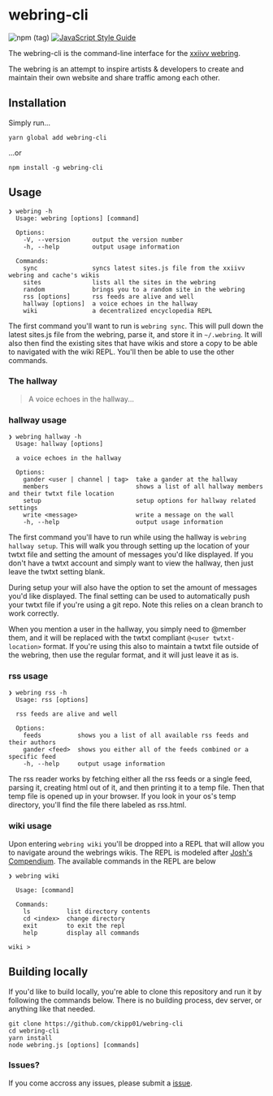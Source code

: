 # webring-cli
![npm (tag)](https://img.shields.io/npm/v/webring-cli/latest.svg?color=ebcb8b)
[![JavaScript Style Guide](https://img.shields.io/badge/code_style-standard-lightgrey.svg)](https://standardjs.com)

The webring-cli is the command-line interface for the [xxiivv webring](https://webring.xxiivv.com).

The webring is an attempt to inspire artists & developers to create and maintain their own website and share traffic among each other.

## Installation

Simply run...
```
yarn global add webring-cli
```
...or
```
npm install -g webring-cli
```

## Usage

```
❯ webring -h
  Usage: webring [options] [command]

  Options:
    -V, --version      output the version number
    -h, --help         output usage information

  Commands:
    sync               syncs latest sites.js file from the xxiivv webring and cache's wikis
    sites              lists all the sites in the webring
    random             brings you to a random site in the webring
    rss [options]      rss feeds are alive and well
    hallway [options]  a voice echoes in the hallway
    wiki               a decentralized encyclopedia REPL
```

The first command you'll want to run is `webring sync`.
This will pull down the latest sites.js file from the webring, parse it, and store it in `~/.webring`.
It will also then find the existing sites that have wikis and store a copy to be able to navigated with the wiki REPL.
You'll then be able to use the other commands.

### The hallway

> A voice echoes in the hallway...

### hallway usage

```
❯ webring hallway -h
  Usage: hallway [options]

  a voice echoes in the hallway

  Options:
    gander <user | channel | tag>  take a gander at the hallway
    members                        shows a list of all hallway members and their twtxt file location
    setup                          setup options for hallway related settings
    write <message>                write a message on the wall
    -h, --help                     output usage information
```

The first command you'll have to run while using the hallway is `webring hallway setup`. This will walk you through setting up the location of your twtxt file and setting the amount of messages you'd like displayed.
If you don't have a twtxt account and simply want to view the hallway, then just leave the twtxt setting blank.

During setup your will also have the option to set the amount of messages you'd like displayed.
The final setting can be used to automatically push your twtxt file if you're using a git repo.
Note this relies on a clean branch to work correctly.

When you mention a user in the hallway, you simply need to @member them, and it will be replaced with the twtxt compliant `@<user twtxt-location>` format.
If you're using this also to maintain a twtxt file outside of the webring, then use the regular format, and it will just leave it as is.

### rss usage

```
❯ webring rss -h
  Usage: rss [options]

  rss feeds are alive and well

  Options:
    feeds          shows you a list of all available rss feeds and their authors
    gander <feed>  shows you either all of the feeds combined or a specific feed
    -h, --help     output usage information
```
The rss reader works by fetching either all the rss feeds or a single feed, parsing it, creating html out of it, and then printing it to a temp file.
Then that temp file is opened up in your browser. If you look in your os's temp directory, you'll find the file there labeled as rss.html.

### wiki usage

Upon entering `webring wiki` you'll be dropped into a REPL that will allow you to navigate around the webrings wikis.
The REPL is modeled after [Josh's Compendium](https://gitlab.com/jrc03c/compendium).
The available commands in the REPL are below

```
❯ webring wiki

  Usage: [command]

  Commands:
    ls          list directory contents
    cd <index>  change directory
    exit        to exit the repl
    help        display all commands

wiki >
```

## Building locally

If you'd like to build locally, you're able to clone this repository and run it by following the commands below.
There is no building process, dev server, or anything like that needed.

```
git clone https://github.com/ckipp01/webring-cli
cd webring-cli
yarn install
node webring.js [options] [commands]
```

### Issues?

If you come accross any issues, please submit a [issue](https://github.com/ckipp01/webring-cli/issues).

